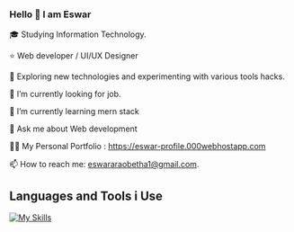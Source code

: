 ### Hello 👋 I am Eswar


🎓     Studying Information Technology.

⭐     Web developer / UI/UX Designer

🤔     Exploring new technologies and experimenting with various tools hacks.

💼     I’m currently looking for job.

🌱     I’m currently learning mern stack

💬     Ask me about Web development

👨‍💻     My Personal Portfolio : https://eswar-profile.000webhostapp.com

📫 How to reach me:  eswararaobetha1@gmail.com.



## Languages and Tools i Use

[![My Skills](https://skills.thijs.gg/icons?i=react,html,css,js,bootstrap,php,mysql,c,java,git,github)](https://skills.thijs.gg)
